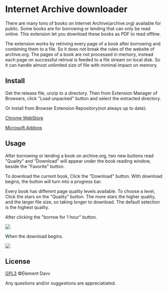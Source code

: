 # Internet Archive downloader

There are many tons of books on Internet Archive(archive.org) available for public. Some books are for borrowing or lending that can only be read online. This extension let you download these books as PDF to read offline.

The extension works by retriving every page of a book after borrowing and combining them to a file. So it does not break the rules of the website of archive.org. The pages of a book are not processed in memory, instead each page on successful retrival is feeded to a file stream on local disk. So it can handle almost unlimited size of file with minimal impact on memory.

## Install
Get the release file, unzip to a directory. Then from Extension Manager of Browsers, click "Load unpacked" button and select the extracted directory.

Or install from Browser Extension Repository(not always up to date):

[Chrome WebStore](https://chrome.google.com/webstore/detail/internet-archive-download/keimonnoakgkpnifppoomfdlkadghkjb)

[Microsoft Addons](https://microsoftedge.microsoft.com/addons/detail/internet-archive-download/cnpoedgimjaecinmgfnfhfmcpcngeeje)

## Usage
After borrowing or lending a book on archive.org, two new buttons read "Quality" and "Download" will appear under the book reading window, beside the "Favorite" button. 

To download the current book, Click the "Download" button. With download begins, the button will turn into a progress bar.

Every book has different page quality levels available. To choose a level, Click the stars on the "Quality" button. The more stars the higher quality, and the larger file size, so taking longer to download. The default selection is the highest quality.

After clicking the "borrow for 1 hour" button.

<image src="resources/borrow.png">

When the download begins.

<image src="resources/download.png">

## License
[GPL3](LICENSE) ©Element Davv

Any questions and/or suggestions are appreciatiated.
